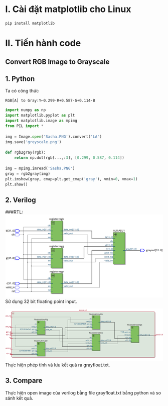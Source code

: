 # I. Cài đặt matplotlib cho Linux
```
pip install matplotlib
```
# II. Tiến hành code
## Convert RGB Image to Grayscale
## 1. Python
Ta có công thức
```
RGB[A] to Gray:Y←0.299⋅R+0.587⋅G+0.114⋅B
```
```python
import numpy as np
import matplotlib.pyplot as plt
import matplotlib.image as mpimg
from PIL import *

img = Image.open('Sasha.PNG').convert('LA')
img.save('greyscale.png')

def rgb2gray(rgb):
    return np.dot(rgb[...,:3], [0.299, 0.587, 0.114])

img = mpimg.imread('Sasha.PNG')     
gray = rgb2gray(img)    
plt.imshow(gray, cmap=plt.get_cmap('gray'), vmin=0, vmax=1)
plt.show()

```
## 2. Verilog
###RTL:
![Image description](https://github.com/alle99101/Ratatouille/blob/main/Assignment/Week2/RTL/Schematic/TopRTL.PNG)
Sử dụng 32 bit floating point input.

![Image description](https://github.com/alle99101/Ratatouille/blob/main/Assignment/Week2/RTL/Schematic/ALURTL.PNG)
Thực hiện phép tính và lưu kết quả ra grayfloat.txt.
## 3. Compare
Thực hiện open image của verilog bằng file grayfloat.txt bằng python và so sánh kết quả.

